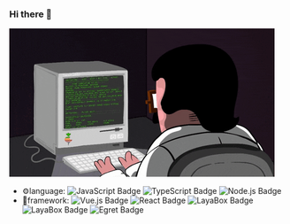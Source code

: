 ### Hi there 👋
![coding_banner](https://github.com/WallaceDee/WallaceDee/blob/main/banner.gif?raw=true)

- ⚙️language:
![JavaScript Badge](https://img.shields.io/badge/JavaScript-FCD400?logo=javascript&logoColor=fff&style=flat-square)
![TypeScript Badge](https://img.shields.io/badge/TypeScript-2D79C7?logo=typescript&logoColor=fff&style=flat-square)
![Node.js Badge](https://img.shields.io/badge/Node.js-303030?logo=nodedotjs&logoColor=3C873A&style=flat-square)
- 🧱framework:
![Vue.js Badge](https://img.shields.io/badge/Vue-34495E?logo=vuedotjs&logoColor=41B783&style=flat-square)
![React Badge](https://img.shields.io/badge/React-61DAFB?logo=react&logoColor=000&style=flat-square)
![LayaBox Badge](https://img.shields.io/badge/JQuery-25B6A0?logo=JQuery&logoColor=101C3C&style=flat-square)
![LayaBox Badge](https://img.shields.io/badge/LayaBox-25B6A0?logo=javascript&logoColor=101C3C&style=flat-square)
![Egret Badge](https://img.shields.io/badge/Egret-000320?logo=typescript&logoColor=fff&style=flat-square)
